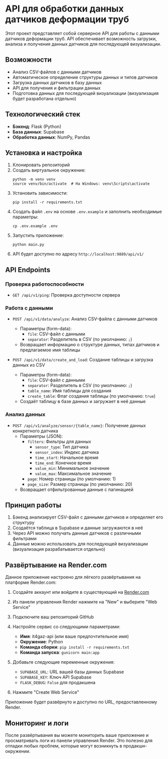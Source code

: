 # API для обработки данных датчиков деформации труб

Этот проект представляет собой серверное API для работы с данными датчиков деформации труб. API обеспечивает возможность загрузки, анализа и получения данных датчиков для последующей визуализации.

## Возможности

- Анализ CSV-файлов с данными датчиков
- Автоматическое определение структуры данных и типов датчиков
- Загрузка данных датчиков в базу данных
- API для получения и фильтрации данных
- Подготовка данных для последующей визуализации (визуализация будет разработана отдельно)

## Технологический стек

- **Бэкенд**: Flask (Python)
- **База данных**: Supabase
- **Обработка данных**: NumPy, Pandas

## Установка и настройка

1. Клонировать репозиторий
2. Создать виртуальное окружение:
   ```
   python -m venv venv
   source venv/bin/activate  # На Windows: venv\Scripts\activate
   ```
3. Установить зависимости:
   ```
   pip install -r requirements.txt
   ```
4. Создать файл `.env` на основе `.env.example` и заполнить необходимые параметры:
   ```
   cp .env.example .env
   ```
5. Запустить приложение:
   ```
   python main.py
   ```
6. API будет доступно по адресу `http://localhost:9889/api/v1/`

## API Endpoints

### Проверка работоспособности
- `GET /api/v1/ping`: Проверка доступности сервера

### Работа с данными
- `POST /api/v1/data/analyze`: Анализ CSV-файла с данными датчиков
  - Параметры (form-data):
    - `file`: CSV-файл с данными
    - `separator`: Разделитель в CSV (по умолчанию: `;`)
  - Возвращает информацию о структуре данных, типах датчиков и предлагаемое имя таблицы

- `POST /api/v1/data/create_and_load`: Создание таблицы и загрузка данных из CSV
  - Параметры (form-data):
    - `file`: CSV-файл с данными
    - `separator`: Разделитель в CSV (по умолчанию: `;`)
    - `table_name`: Имя таблицы для создания
    - `create_table`: Флаг создания таблицы (по умолчанию: `true`)
  - Создаёт таблицу в базе данных и загружает в неё данные

### Анализ данных
- `POST /api/v1/analyze/sensor/{table_name}`: Получение данных конкретного датчика
  - Параметры (JSON):
    - `filters`: Фильтры для данных
      - `sensor_type`: Тип датчика
      - `sensor_index`: Индекс датчика
      - `time_start`: Начальное время
      - `time_end`: Конечное время
      - `value_min`: Минимальное значение
      - `value_max`: Максимальное значение
    - `page`: Номер страницы (по умолчанию: 1)
    - `page_size`: Размер страницы (по умолчанию: 20)
  - Возвращает отфильтрованные данные с пагинацией

## Принцип работы

1. Бэкенд анализирует CSV-файл с данными датчиков и определяет его структуру
2. Создаётся таблица в Supabase и данные загружаются в неё
3. Через API можно получать данные датчиков с различными фильтрами
4. Данные можно использовать для последующей визуализации (визуализация разрабатывается отдельно)

## Развёртывание на Render.com

Данное приложение настроено для лёгкого развёртывания на платформе Render.com:

1. Создайте аккаунт или войдите в существующий на [Render.com](https://render.com)

2. Из панели управления Render нажмите на "New" и выберите "Web Service"

3. Подключите ваш репозиторий GitHub

4. Настройте сервис со следующими параметрами:
   - **Имя**: it4gaz-api (или ваше предпочтительное имя)
   - **Окружение**: Python
   - **Команда сборки**: `pip install -r requirements.txt`
   - **Команда запуска**: `gunicorn main:app`

5. Добавьте следующие переменные окружения:
   - `SUPABASE_URL`: URL вашей базы данных Supabase
   - `SUPABASE_KEY`: Ключ API Supabase
   - `FLASK_DEBUG`: `False` для продакшена

6. Нажмите "Create Web Service"

Приложение будет развёрнуто и доступно по URL, предоставленному Render.

## Мониторинг и логи

После развёртывания вы можете мониторить ваше приложение и просматривать логи из панели управления Render. Это полезно для отладки любых проблем, которые могут возникнуть в продакшн-окружении. 